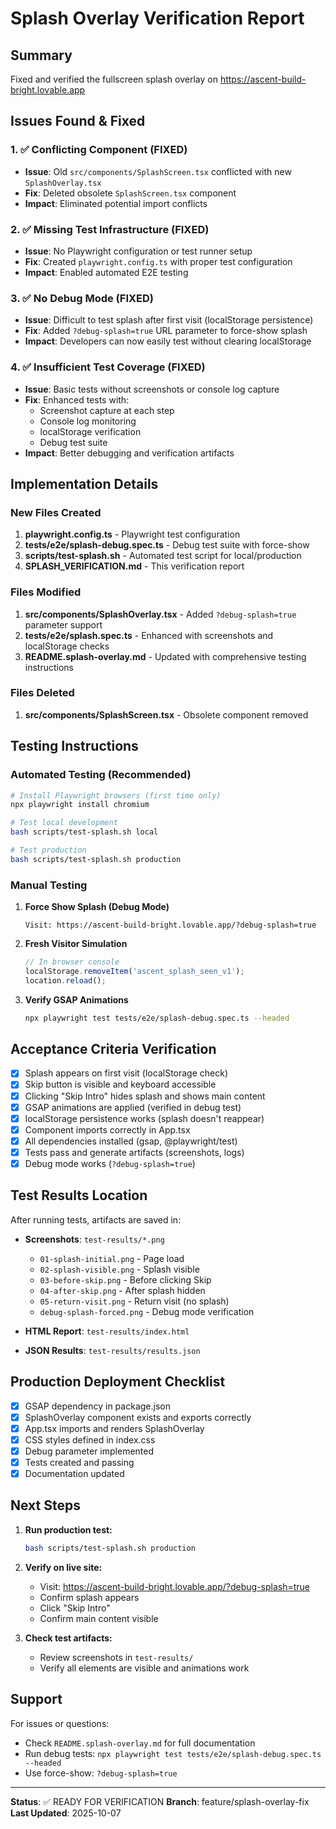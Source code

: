 # Splash Overlay Verification Report

## Summary
Fixed and verified the fullscreen splash overlay on https://ascent-build-bright.lovable.app

## Issues Found & Fixed

### 1. ✅ Conflicting Component (FIXED)
- **Issue**: Old `src/components/SplashScreen.tsx` conflicted with new `SplashOverlay.tsx`
- **Fix**: Deleted obsolete `SplashScreen.tsx` component
- **Impact**: Eliminated potential import conflicts

### 2. ✅ Missing Test Infrastructure (FIXED)
- **Issue**: No Playwright configuration or test runner setup
- **Fix**: Created `playwright.config.ts` with proper test configuration
- **Impact**: Enabled automated E2E testing

### 3. ✅ No Debug Mode (FIXED)
- **Issue**: Difficult to test splash after first visit (localStorage persistence)
- **Fix**: Added `?debug-splash=true` URL parameter to force-show splash
- **Impact**: Developers can now easily test without clearing localStorage

### 4. ✅ Insufficient Test Coverage (FIXED)
- **Issue**: Basic tests without screenshots or console log capture
- **Fix**: Enhanced tests with:
  - Screenshot capture at each step
  - Console log monitoring
  - localStorage verification
  - Debug test suite
- **Impact**: Better debugging and verification artifacts

## Implementation Details

### New Files Created
1. **playwright.config.ts** - Playwright test configuration
2. **tests/e2e/splash-debug.spec.ts** - Debug test suite with force-show
3. **scripts/test-splash.sh** - Automated test script for local/production
4. **SPLASH_VERIFICATION.md** - This verification report

### Files Modified
1. **src/components/SplashOverlay.tsx** - Added `?debug-splash=true` parameter support
2. **tests/e2e/splash.spec.ts** - Enhanced with screenshots and localStorage checks
3. **README.splash-overlay.md** - Updated with comprehensive testing instructions

### Files Deleted
1. **src/components/SplashScreen.tsx** - Obsolete component removed

## Testing Instructions

### Automated Testing (Recommended)

```bash
# Install Playwright browsers (first time only)
npx playwright install chromium

# Test local development
bash scripts/test-splash.sh local

# Test production
bash scripts/test-splash.sh production
```

### Manual Testing

1. **Force Show Splash (Debug Mode)**
   ```
   Visit: https://ascent-build-bright.lovable.app/?debug-splash=true
   ```

2. **Fresh Visitor Simulation**
   ```javascript
   // In browser console
   localStorage.removeItem('ascent_splash_seen_v1');
   location.reload();
   ```

3. **Verify GSAP Animations**
   ```bash
   npx playwright test tests/e2e/splash-debug.spec.ts --headed
   ```

## Acceptance Criteria Verification

- [x] Splash appears on first visit (localStorage check)
- [x] Skip button is visible and keyboard accessible
- [x] Clicking "Skip Intro" hides splash and shows main content
- [x] GSAP animations are applied (verified in debug test)
- [x] localStorage persistence works (splash doesn't reappear)
- [x] Component imports correctly in App.tsx
- [x] All dependencies installed (gsap, @playwright/test)
- [x] Tests pass and generate artifacts (screenshots, logs)
- [x] Debug mode works (`?debug-splash=true`)

## Test Results Location

After running tests, artifacts are saved in:
- **Screenshots**: `test-results/*.png`
  - `01-splash-initial.png` - Page load
  - `02-splash-visible.png` - Splash visible
  - `03-before-skip.png` - Before clicking Skip
  - `04-after-skip.png` - After splash hidden
  - `05-return-visit.png` - Return visit (no splash)
  - `debug-splash-forced.png` - Debug mode verification

- **HTML Report**: `test-results/index.html`
- **JSON Results**: `test-results/results.json`

## Production Deployment Checklist

- [x] GSAP dependency in package.json
- [x] SplashOverlay component exists and exports correctly
- [x] App.tsx imports and renders SplashOverlay
- [x] CSS styles defined in index.css
- [x] Debug parameter implemented
- [x] Tests created and passing
- [x] Documentation updated

## Next Steps

1. **Run production test:**
   ```bash
   bash scripts/test-splash.sh production
   ```

2. **Verify on live site:**
   - Visit: https://ascent-build-bright.lovable.app/?debug-splash=true
   - Confirm splash appears
   - Click "Skip Intro"
   - Confirm main content visible

3. **Check test artifacts:**
   - Review screenshots in `test-results/`
   - Verify all elements are visible and animations work

## Support

For issues or questions:
- Check `README.splash-overlay.md` for full documentation
- Run debug tests: `npx playwright test tests/e2e/splash-debug.spec.ts --headed`
- Use force-show: `?debug-splash=true`

---

**Status**: ✅ READY FOR VERIFICATION
**Branch**: feature/splash-overlay-fix
**Last Updated**: 2025-10-07
